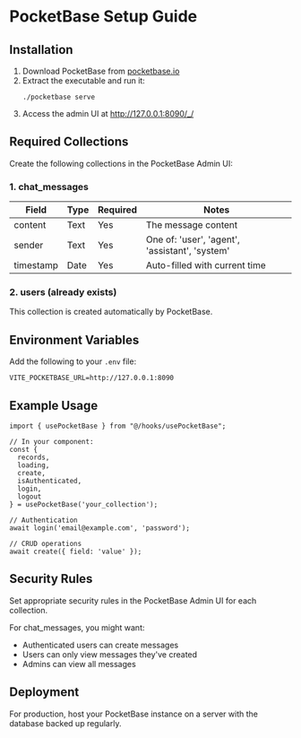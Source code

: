 
# PocketBase Setup Guide

## Installation

1. Download PocketBase from [pocketbase.io](https://pocketbase.io/docs/)
2. Extract the executable and run it:
   ```
   ./pocketbase serve
   ```
3. Access the admin UI at http://127.0.0.1:8090/_/

## Required Collections

Create the following collections in the PocketBase Admin UI:

### 1. chat_messages

| Field    | Type     | Required | Notes                                |
|----------|----------|----------|--------------------------------------|
| content  | Text     | Yes      | The message content                  |
| sender   | Text     | Yes      | One of: 'user', 'agent', 'assistant', 'system' |
| timestamp| Date     | Yes      | Auto-filled with current time        |

### 2. users (already exists)

This collection is created automatically by PocketBase.

## Environment Variables

Add the following to your `.env` file:

```
VITE_POCKETBASE_URL=http://127.0.0.1:8090
```

## Example Usage

```tsx
import { usePocketBase } from "@/hooks/usePocketBase";

// In your component:
const { 
  records, 
  loading, 
  create,
  isAuthenticated,
  login,
  logout 
} = usePocketBase('your_collection');

// Authentication
await login('email@example.com', 'password');

// CRUD operations
await create({ field: 'value' });
```

## Security Rules

Set appropriate security rules in the PocketBase Admin UI for each collection.

For chat_messages, you might want:
- Authenticated users can create messages
- Users can only view messages they've created
- Admins can view all messages

## Deployment

For production, host your PocketBase instance on a server with the database backed up regularly.
